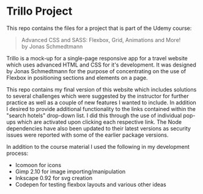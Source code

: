 # Trillo Project

This repo contains the files for a project that is part of the Udemy course:
> Advanced CSS and SASS: Flexbox, Grid, Animations and More!  
by Jonas Schmedtmann  

Trillo is a mock-up for a single-page responsive app for a travel website which uses advanced HTML and CSS for it's development. It was designed by Jonas Schmedtmann for the purpose of concentrating on the use of Flexbox in positioning sections and elements on a page.  

This repo contains my final version of this website which includes solutions to several challenges which were suggested by the instructor for further practice as well as a couple of new features I wanted to include. In addition I desired to provide additional functionality to the links contained within the "search hotels" drop-down list. I did this through the use of individual pop-ups which are activated upon clicking each respective link. The Node dependencies have also been updated to their latest versions as security issues were reported with some of the earlier package versions.

In addition to the course material I used the following in my development process:

- Icomoon for icons
- Gimp 2.10 for image importing/manipulation
- Inkscape 0.92 for svg creation
- Codepen for testing flexbox layouts and various other ideas
